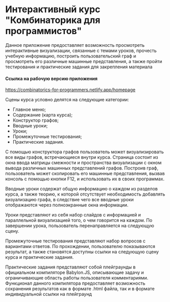 # Интерактивный курс "Комбинаторика для программистов"

Данное приложение предоставляет возможность
просмотреть интерактивные визуализации, связанные с темами уроков,
прочесть учебную информацию, построить пользовательский граф и
просмотреть его различные машинные представления, а также пройти
тестирования и практические задания для закрепления материала

#### Cсылка на рабочую версию приложения
https://combinatorics-for-programmers.netlify.app/homepage 

Сцены курса условно делятся на следующие категории:
* Главное меню;
* Содержание (карта курса);
* Конструктор графов;
* Вводные уроки;
* Уроки;
* Промежуточные тестирования;
* Практические задания.

С помощью конструктора графов пользователь может визуализировать
все виды графов, встречающиеся внутри курса. Страница состоит из окна
ввода матрицы смежности и пространства визуализации с окном вывода
различных машинных представлений графов. Построив граф, пользователь
может скопировать его машинные представления, вызвав консоль с помощью
кнопки F12, и использовать их в своих программах.

Вводные уроки содержат общую информацию о каждом из разделов
курса, а также теорию, к которой отсутствует необходимость добавлять
визуализацию графа, в следствие чего все вводные уроки отображаются через
полноэкранные окна информации.

Уроки представляют из себя набор слайдов с информацией и
параллельной визуализацией того, о чем говорится на каждом. По завершении
урока, пользователь перенаправляется на следующую сцену. 

Промежуточные тестирования представляют набор вопросов с
вариантами ответов. По прохождении, пользователю показываются результат,
а также становятся доступны ссылки на следующую сцену курса и
практические задания. 

Практические задания представляют собой плейграунды в официальном
компиляторе Babylon.JS, описывающие задачу и ограничивающие область
работы пользователя комментариями. Функционал данного компилятора
предоставляет возможность сохранения результатов как в формате .html файла,
так и в формате индивидуальной ссылки на плейграунд 


